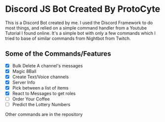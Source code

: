 # Discord JS Bot Created By ProtoCyte

This is a Discord Bot created by me. I used the Discord Framework to do most things, and relied 
on a simple command handler from a Youtube Tutorial I found online. It's a simple bot with only a few commands which
I tried to base of similar commands from Nightbot from Twitch.

## Some of the Commands/Features
- [x] Bulk Delete A channel's messages
- [x] Magic 8Ball
- [x] Create Text/Voice channels 
- [x] Server Info 
- [x] Pick between a list of items
- [x] React to Messages to get roles 
- [ ] Order Your Coffee
- [ ] Predict the Lottery Numbers

Other commands are in the repository 




